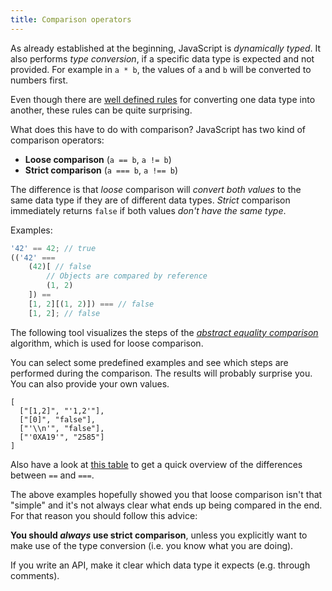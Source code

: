 ```yaml
---
title: Comparison operators
---
```


As already established at the beginning, JavaScript is _dynamically typed_. It
also performs _type conversion_, if a specific data type is expected and not
provided. For example in `a * b`, the values of `a` and `b` will be converted
to numbers first.

Even though there are [well defined rules][conversion rules] for converting one
data type into another, these rules can be quite surprising.

[conversion rules]: http://www.ecma-international.org/ecma-262/5.1/#sec-9

What does this have to do with comparison? JavaScript has two kind of comparison
operators:

- **Loose comparison** (`a == b`, `a != b`)
- **Strict comparison** (`a === b`, `a !== b`)

The difference is that _loose_ comparison will _convert both values_ to the same
data type if they are of different data types. _Strict_ comparison immediately
returns `false` if both values _don't have the same type_.

Examples:

```js
'42' == 42; // true
(('42' ===
    (42)[ // false
        // Objects are compared by reference
        (1, 2)
    ]) ==
    [1, 2][(1, 2)]) === // false
    [1, 2]; // false
```

The following tool visualizes the steps of the _[abstract equality
comparison](http://www.ecma-international.org/ecma-262/7.0/#sec-abstract-equality-comparison)_
algorithm, which is used for loose comparison.

You can select some predefined examples and see which steps are performed
during the comparison. The results will probably surprise you. You can also
provide your own values.

```react comparison
[
  ["[1,2]", "'1,2'"],
  ["[0]", "false"],
  ["'\\n'", "false"],
  ["'0XA19'", "2585"]
]
```

Also have a look at [this table][comparison table] to get a quick overview of
the differences between `==` and `===`.

The above examples hopefully showed you that loose comparison isn't that
"simple" and it's not always clear what ends up being compared in the end. For
that reason you should follow this advice:

<div class="callout warning">

**You should _always_ use strict comparison**, unless you
explicitly want to make use of the type conversion (i.e. you know what you are
doing).

If you write an API, make it clear which data type it expects (e.g. through
comments).

</div>

[comparison table]: https://dorey.github.io/JavaScript-Equality-Table/
